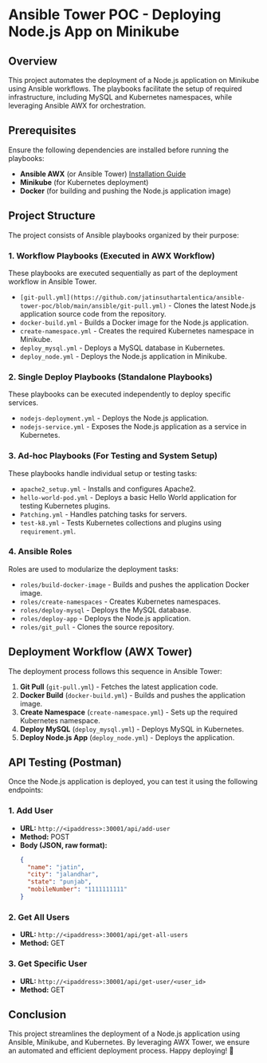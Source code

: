 # Ansible Tower POC - Deploying Node.js App on Minikube

## Overview
This project automates the deployment of a Node.js application on Minikube using Ansible workflows. The playbooks facilitate the setup of required infrastructure, including MySQL and Kubernetes namespaces, while leveraging Ansible AWX for orchestration.

## Prerequisites
Ensure the following dependencies are installed before running the playbooks:

- **Ansible AWX** (or Ansible Tower) [Installation Guide](https://www.linuxtechi.com/install-ansible-awx-on-ubuntu/)
- **Minikube** (for Kubernetes deployment)
- **Docker** (for building and pushing the Node.js application image)

## Project Structure
The project consists of Ansible playbooks organized by their purpose:

### 1. Workflow Playbooks (Executed in AWX Workflow)
These playbooks are executed sequentially as part of the deployment workflow in Ansible Tower.

- `[git-pull.yml](https://github.com/jatinsuthartalentica/ansible-tower-poc/blob/main/ansible/git-pull.yml)` - Clones the latest Node.js application source code from the repository.
- `docker-build.yml` - Builds a Docker image for the Node.js application.
- `create-namespace.yml` - Creates the required Kubernetes namespace in Minikube.
- `deploy_mysql.yml` - Deploys a MySQL database in Kubernetes.
- `deploy_node.yml` - Deploys the Node.js application in Minikube.

### 2. Single Deploy Playbooks (Standalone Playbooks)
These playbooks can be executed independently to deploy specific services.

- `nodejs-deployment.yml` - Deploys the Node.js application.
- `nodejs-service.yml` - Exposes the Node.js application as a service in Kubernetes.

### 3. Ad-hoc Playbooks (For Testing and System Setup)
These playbooks handle individual setup or testing tasks:

- `apache2_setup.yml` - Installs and configures Apache2.
- `hello-world-pod.yml` - Deploys a basic Hello World application for testing Kubernetes plugins.
- `Patching.yml` - Handles patching tasks for servers.
- `test-k8.yml` - Tests Kubernetes collections and plugins using `requirement.yml`.

### 4. Ansible Roles
Roles are used to modularize the deployment tasks:

- `roles/build-docker-image` - Builds and pushes the application Docker image.
- `roles/create-namespaces` - Creates Kubernetes namespaces.
- `roles/deploy-mysql` - Deploys the MySQL database.
- `roles/deploy-app` - Deploys the Node.js application.
- `roles/git_pull` - Clones the source repository.

## Deployment Workflow (AWX Tower)
The deployment process follows this sequence in Ansible Tower:

1. **Git Pull** (`git-pull.yml`) - Fetches the latest application code.
2. **Docker Build** (`docker-build.yml`) - Builds and pushes the application image.
3. **Create Namespace** (`create-namespace.yml`) - Sets up the required Kubernetes namespace.
4. **Deploy MySQL** (`deploy_mysql.yml`) - Deploys MySQL in Kubernetes.
5. **Deploy Node.js App** (`deploy_node.yml`) - Deploys the application.

## API Testing (Postman)
Once the Node.js application is deployed, you can test it using the following endpoints:

### 1. Add User
- **URL:** `http://<ipaddress>:30001/api/add-user`
- **Method:** POST
- **Body (JSON, raw format):**
  ```json
  {
    "name": "jatin",
    "city": "jalandhar",
    "state": "punjab",
    "mobileNumber": "1111111111"
  }
  ```

### 2. Get All Users
- **URL:** `http://<ipaddress>:30001/api/get-all-users`
- **Method:** GET

### 3. Get Specific User
- **URL:** `http://<ipaddress>:30001/api/get-user/<user_id>`
- **Method:** GET

## Conclusion
This project streamlines the deployment of a Node.js application using Ansible, Minikube, and Kubernetes. By leveraging AWX Tower, we ensure an automated and efficient deployment process. Happy deploying! 🚀

